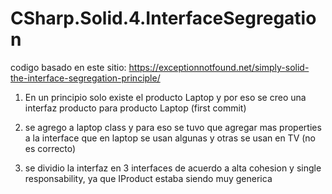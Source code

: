 # CSharp.Solid.4.InterfaceSegregation

codigo basado en este sitio: https://exceptionnotfound.net/simply-solid-the-interface-segregation-principle/

1. En un principio solo existe el producto Laptop y por eso se creo una interfaz producto para producto Laptop (first commit)

2. se agrego a laptop class y para eso se tuvo que agregar mas properties a la interface que en laptop se usan algunas y otras se usan en TV (no es correcto)

3. se dividio la interfaz en 3 interfaces de acuerdo a alta cohesion y single responsability, ya que IProduct estaba siendo muy generica
